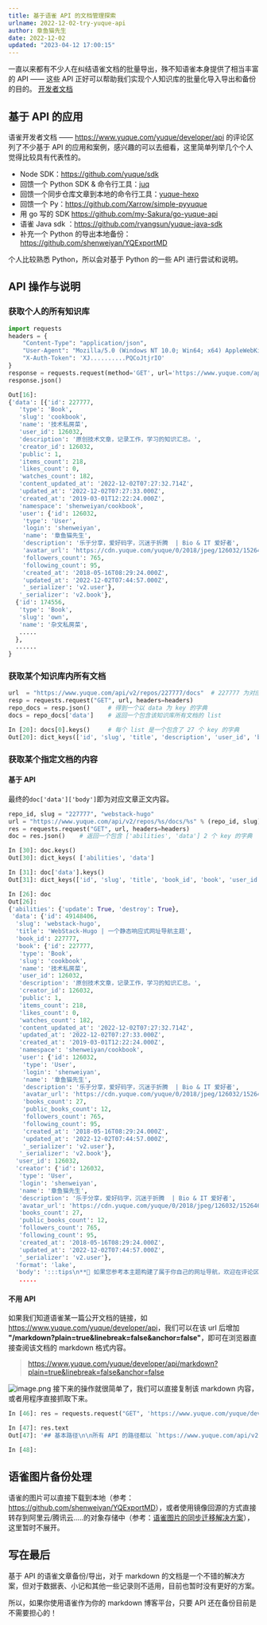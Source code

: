 ```yaml
---
title: 基于语雀 API 的文档管理探索
urlname: 2022-12-02-try-yuque-api
author: 章鱼猫先生
date: 2022-12-02
updated: "2023-04-12 17:00:15"
---
```


一直以来都有不少人在纠结语雀文档的批量导出，殊不知语雀本身提供了相当丰富的 API —— 这些 API 正好可以帮助我们实现个人知识库的批量化导入导出和备份的目的。
[开发者文档](https://www.yuque.com/yuque/developer?view=doc_embed)

## 基于 API 的应用

语雀开发者文档 —— <https://www.yuque.com/yuque/developer/api> 的评论区列了不少基于 API 的应用和案例，感兴趣的可以去细看，这里简单列举几个个人觉得比较具有代表性的。

- Node SDK：<https://github.com/yuque/sdk>
- 回馈一个 Python SDK & 命令行工具：[juq](https://github.com/inhzus/juq)
- 回馈一个同步仓库文章到本地的命令行工具：[yuque-hexo](https://github.com/x-cold/yuque-hexo)
- 回馈一个 Py：<https://github.com/Xarrow/simple-pyyuque>
- 用 go 写的 SDK <https://github.com/my-Sakura/go-yuque-api>
- 语雀 Java sdk ：<https://github.com/ryangsun/yuque-java-sdk>
- 补充一个 Python 的导出本地备份：<https://github.com/shenweiyan/YQExportMD>

个人比较熟悉 Python，所以会对基于 Python 的一些 API 进行尝试和说明。

## API 操作与说明

### 获取个人的所有知识库

```python
import requests
headers = {
	"Content-Type": "application/json",
	"User-Agent": "Mozilla/5.0 (Windows NT 10.0; Win64; x64) AppleWebKit/537.36 (KHTML, like Gecko) Chrome/108.0.0.0 Safari/537.36",
	"X-Auth-Token": 'XJ..........PQCoJtjrIO'
}
response = requests.request(method='GET', url='https://www.yuque.com/api/v2/users/shenweiyan/repos', headers=headers)
response.json()
```

```python
Out[16]:
{'data': [{'id': 227777,
   'type': 'Book',
   'slug': 'cookbook',
   'name': '技术私房菜',
   'user_id': 126032,
   'description': '原创技术文章，记录工作，学习的知识汇总。',
   'creator_id': 126032,
   'public': 1,
   'items_count': 218,
   'likes_count': 0,
   'watches_count': 182,
   'content_updated_at': '2022-12-02T07:27:32.714Z',
   'updated_at': '2022-12-02T07:27:33.000Z',
   'created_at': '2019-03-01T12:22:24.000Z',
   'namespace': 'shenweiyan/cookbook',
   'user': {'id': 126032,
    'type': 'User',
    'login': 'shenweiyan',
    'name': '章鱼猫先生',
    'description': '乐于分享，爱好码字，沉迷于折腾  | Bio & IT 爱好者',
    'avatar_url': 'https://cdn.yuque.com/yuque/0/2018/jpeg/126032/1526460304504-avatar/f6903e58-a5ec-4c79-9d61-f8c8e0e3f83c.jpeg',
    'followers_count': 765,
    'following_count': 95,
    'created_at': '2018-05-16T08:29:24.000Z',
    'updated_at': '2022-12-02T07:44:57.000Z',
    '_serializer': 'v2.user'},
   '_serializer': 'v2.book'},
  {'id': 174556,
   'type': 'Book',
   'slug': 'own',
   'name': '杂文私房菜',
   .....
  },
  ......
}
```

### 获取某个知识库内所有文档

```python
url  = "https://www.yuque.com/api/v2/repos/227777/docs"  # 227777 为对应知识库的 repo_id
resp = requests.request("GET", url, headers=headers)
repo_docs = resp.json()		# 得到一个以 data 为 key 的字典
docs = repo_docs['data']	# 返回一个包含该知识库所有文档的 list
```

```python
In [20]: docs[0].keys()     # 每个 list 是一个包含了 27 个 key 的字典
Out[20]: dict_keys(['id', 'slug', 'title', 'description', 'user_id', 'book_id', 'format', 'public', 'status', 'view_status', 'read_status', 'likes_count', 'read_count', 'comments_count', 'content_updated_at', 'created_at', 'updated_at', 'published_at', 'first_published_at', 'draft_version', 'last_editor_id', 'word_count', 'cover', 'custom_description', 'last_editor', 'book', '_serializer'])
```

### 获取某个指定文档的内容

#### 基于 API

最终的`doc['data']['body']`即为对应文章正文内容。

```python
repo_id, slug = "227777", "webstack-hugo"
url = "https://www.yuque.com/api/v2/repos/%s/docs/%s" % (repo_id, slug)
res = requests.request("GET", url, headers=headers)
doc = res.json() 	# 返回一个包含 ['abilities', 'data'] 2 个 key 的字典

In [30]: doc.keys()
Out[30]: dict_keys( ['abilities', 'data']

In [31]: doc['data'].keys()
Out[31]: dict_keys(['id', 'slug', 'title', 'book_id', 'book', 'user_id', 'creator', 'format', 'body', 'body_draft', 'body_html', 'body_lake', 'body_draft_lake', 'public', 'status', 'view_status', 'read_status', 'likes_count', 'comments_count', 'content_updated_at', 'deleted_at', 'created_at', 'updated_at', 'published_at', 'first_published_at', 'word_count', 'cover', 'description', 'custom_description', 'hits', '_serializer'])
```

```python
In [26]: doc
Out[26]:
{'abilities': {'update': True, 'destroy': True},
 'data': {'id': 49148406,
  'slug': 'webstack-hugo',
  'title': 'WebStack-Hugo | 一个静态响应式网址导航主题',
  'book_id': 227777,
  'book': {'id': 227777,
   'type': 'Book',
   'slug': 'cookbook',
   'name': '技术私房菜',
   'user_id': 126032,
   'description': '原创技术文章，记录工作，学习的知识汇总。',
   'creator_id': 126032,
   'public': 1,
   'items_count': 218,
   'likes_count': 0,
   'watches_count': 182,
   'content_updated_at': '2022-12-02T07:27:32.714Z',
   'updated_at': '2022-12-02T07:27:33.000Z',
   'created_at': '2019-03-01T12:22:24.000Z',
   'namespace': 'shenweiyan/cookbook',
   'user': {'id': 126032,
    'type': 'User',
    'login': 'shenweiyan',
    'name': '章鱼猫先生',
    'description': '乐于分享，爱好码字，沉迷于折腾  | Bio & IT 爱好者',
    'avatar_url': 'https://cdn.yuque.com/yuque/0/2018/jpeg/126032/1526460304504-avatar/f6903e58-a5ec-4c79-9d61-f8c8e0e3f83c.jpeg',
    'books_count': 27,
    'public_books_count': 12,
    'followers_count': 765,
    'following_count': 95,
    'created_at': '2018-05-16T08:29:24.000Z',
    'updated_at': '2022-12-02T07:44:57.000Z',
    '_serializer': 'v2.user'},
   '_serializer': 'v2.book'},
  'user_id': 126032,
  'creator': {'id': 126032,
   'type': 'User',
   'login': 'shenweiyan',
   'name': '章鱼猫先生',
   'description': '乐于分享，爱好码字，沉迷于折腾  | Bio & IT 爱好者',
   'avatar_url': 'https://cdn.yuque.com/yuque/0/2018/jpeg/126032/1526460304504-avatar/f6903e58-a5ec-4c79-9d61-f8c8e0e3f83c.jpeg',
   'books_count': 27,
   'public_books_count': 12,
   'followers_count': 765,
   'following_count': 95,
   'created_at': '2018-05-16T08:29:24.000Z',
   'updated_at': '2022-12-02T07:44:57.000Z',
   '_serializer': 'v2.user'},
  'format': 'lake',
  'body': ':::tips\n**📢 如果您参考本主题构建了属于你自己的网址导航，欢迎在评论区留下你网站的访问链接。**\n:::\......
   .....

```

#### 不用 API

如果我们知道语雀某一篇公开文档的链接，如 <https://www.yuque.com/yuque/developer/api>，我们可以在该 url 后增加 **"/markdown?plain=true\&linebreak=false\&anchor=false"**，即可在浏览器直接查阅该文档的 markdown 格式内容。

> <https://www.yuque.com/yuque/developer/api/markdown?plain=true&linebreak=false&anchor=false>

![image.png](https://shub.weiyan.tech/yuque/elog-cookbook-img/Fn4YKs8OYiZYt-dT7TK9kg9OkjDt.png)
接下来的操作就很简单了，我们可以直接复制该 markdown 内容，或者用程序直接抓取下来。

````python
In [46]: res = requests.request("GET", 'https://www.yuque.com/yuque/developer/api/markdown?plain=true&linebreak=false&anchor=false', headers=headers)

In [47]: res.text
Out[47]: '## 基本路径\n\n所有 API 的路径都以 `https://www.yuque.com/api/v2` 开头。\n空间下访问 API 的域名需要使用空间对应的域名，例如空间域名为 customspace.yuque.com， 则 API 的基础路径为 `https://customspace.yuque.com/api/v2`。\n\n建议开启 follow redirect 能力:\n```bash\n# -L To follow redirect with Curl\ncurl -L -X "POST" "https://www.yuque.com/api/v2/..." \\\n     -H \'User-Agent: your_name\' \\\n     -H \'X-Auth-Token: your_token\' \\\n     -H \'Content-Type: application/json\' \\\n     -d $\'{}\'\n```\n\n## HTTP Verbs\n\n| Verb | Description |\n| --- | --- |\n| GET | 用于获取数据 |\n| POST | 用于创建数据 |\n| PUT | 用于修改部分数据，例如一个文档标题，正文 |\n| DELETE | 用于删除数据 |\n\n\n## HTTP 提交数据说明\n\n当\xa0**POST**,\xa0**PUT**\xa0请求的时候，请确保 Request Content-Type 是 `application/json`\xa0类型。\n\n```json\nreq.Headers.Add("Content-Type", "application/json")\n```\n\n\n## User-Agent Header\n\n为了确保我们能知道访问者是谁，API 要求必须传递 `User-Agent` Header，否则将会拒绝请求。\n\n例如:\n```go\nreq.Headers.Add("User-Agent", "这里可以填应用名称")\n```\n\n## 用户认证\n\n:::info\n语雀所有的开放 API 都需要 Token 验证之后才能访问。\n:::\n\n语雀 API 目前使用 Token 机制来实现用户认证。\n\n你需要在请求的 HTTP Headers 传入 `X-Auth-Token` 带入用户的 Token 信息，用于认证。\n\n获取 Token 可通过点击语雀的个人头像，并进入\xa0[个人设置](/settings/tokens)\xa0页面拿到，如下图：\n![image.png](https://shub.weiyan.tech/yuque/elog-cookbook-img/Ftmao2sZGPlHd1zuq0XnqRycFqMh.png)\n\n\n**For example**\n```bash\ncurl -H "X-Auth-Token: gCmkIlgAtuc3vFwpLfeM1w==" https://www.yuque.com/api/v2/hello\n```\n\n**Response**\n```json\n{\n  "data":{\n    "message":"Hello 小明"\n  }\n}\n```\n\n`X-Auth-Token` 依据用户有的权限，决定了能获取到的数据，例如，假如 “小明” 这个账号是 “[语雀/帮助](/yuque/help)” 这个文档仓库的 `Owner`，那么通过他的 Token 可以获取到这个仓库的所有信息。\n\n其他情况由具体的功能权限设定来决定能获取到什么样的数据，以及那些数据有修改权限，详见后面 API 的具体接口返回的 `abilities` 描述。\n\n## HTTP 状态码\n\n- 200 - 成功\n- 400 - 请求的参数不正确，或缺少必要信息，请对比文档\n- 401 - 需要用户认证的接口用户信息不正确\n- 403 - 缺少对应功能的权限\n- 404 - 数据不存在，或未开放\n- 500 - 服务器异常\n\n## 参数说明\n| Name | Description | Example |\n| --- | --- | --- |\n| id | 数据的唯一编号/主键 | 1984 |\n| login | 用户／团队的唯一名称\n用户／团队编号 | 用户：用户个人路径\n团队：如[语雀团队](/yuque)，login 值为 `yuque` |\n| book_slug | 仓库唯一名称 | 如[语雀开发者文档](/yuque/developer)这个仓库，`book_slug` 值为 `developer`** ** |\n| namespace | 仓库的唯一名称\n需要组合\xa0`:login/:book_slug`\n或可以直接使用仓库编号 | `yuque/developer` |\n| slug | 文档唯一名称 | 如[当前这篇文档](/yuque/developer/api)的 slug 值为   `api` |\n\n## 返回数据格式\n\n- JSON 格式\n\n```json\n{\n  "data": {\n    "id": 10,\n    "slug": "weekly",\n    "name": "技术周刊",\n    "abilities": {\n      "update": false,\n      "destroy": false\n    }\n  },\n  "meta": {\n    "liked": false,\n    "followed": false,\n  }\n}\n```\n\n- id: 每个数据都会有的，Resource 的唯一编号，后续很多地方你可能需要用它查询\n- abilities: 表述当前登陆者对于此资源的权限\n- meta: 一些附加信息，例如是否赞过，是否关注过\n\n## Rate Limit 访问频率限制\n\n- 匿名请求，IP 限制, 200 次/小时\n- 传递 Token 的情况下，每个用户（基于 Token 关联到的账户），5000 次/小时；\n\n每次请求 `Response Header` 将会返回频率限制的信息，例如：\n\n```\nX-RateLimit-Limit: 100\nX-RateLimit-Remaining: 75\n```\n\n- `X-RateLimit-Limit` - 总次数\n- `X-RateLimit-Remaining` - 剩余次数\n\n如果超过限制，将会返回:\n\n```\nHTTP/1.1 429 Too Many Requests\n```\n\n## DateTime 格式\nDateTime 使用\xa0[ISO 8601](https://en.wikipedia.org/wiki/ISO_8601)\xa0标准格式，请按照标准方式进行转换。\n'

In [48]:
````

## 语雀图片备份处理

语雀的图片可以直接下载到本地（参考：<https://github.com/shenweiyan/YQExportMD>），或者使用镜像回源的方式直接转存到阿里云/腾讯云.....的对象存储中（参考：[语雀图片的同步迁移解决方案](https://www.yuque.com/shenweiyan/cookbook/sync-from-yuque-to-oss?view=doc_embed)），这里暂时不展开。

## 写在最后

基于 API 的语雀文章备份/导出，对于 markdown 的文档是一个不错的解决方案，但对于数据表、小记和其他一些记录则不适用，目前也暂时没有更好的方案。

所以，如果你使用语雀作为你的 markdown 博客平台，只要 API 还在备份目前是不需要担心的！
